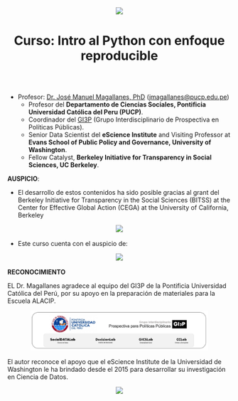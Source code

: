 <center><img src="http://alacip.org/wp-content/uploads/2014/03/logoEscalacip1.png" width="700"></center>


<center> <h1>Curso: Intro al Python con enfoque reproducible</h1> </center>

<br></br>

* Profesor:  <a href="http://www.pucp.edu.pe/profesor/jose-manuel-magallanes/" target="_blank">Dr. José Manuel Magallanes, PhD</a> ([jmagallanes@pucp.edu.pe](mailto:jmagallanes@pucp.edu.pe))<br>
    - Profesor del **Departamento de Ciencias Sociales, Pontificia Universidad Católica del Peru (PUCP)**.<br>
    - Coordinador del <a href="https://investigacion.pucp.edu.pe/grupos/GI3P/" target="_blank">GI3P</a> (Grupo Interdisciplinario de Prospectiva en Políticas Públicas).
    - Senior Data Scientist del **eScience Institute** and Visiting Professor at **Evans School of Public Policy and Governance, University of Washington**.<br>
    - Fellow Catalyst, **Berkeley Initiative for Transparency in Social Sciences, UC Berkeley**.




**AUSPICIO**: 

* El desarrollo de estos contenidos ha sido posible gracias al grant del Berkeley Initiative for Transparency in the Social Sciences (BITSS) at the Center for Effective Global Action (CEGA) at the University of California, Berkeley


<center>
<img src="https://www.bitss.org/wp-content/uploads/2015/07/bitss-55a55026v1_site_icon.png" style="width: 200px;"/>
</center>


* Este curso cuenta con el auspicio de:
<center>
<img src="https://www.python.org/static/img/psf-logo@2x.png" style="width: 200px;"/>
</center>



**RECONOCIMIENTO**


EL Dr. Magallanes agradece al equipo del GI3P de la Pontificia Universidad Católica del Perú, por su apoyo en la preparación de materiales para la Escuela ALACIP.

<center>
<img src="https://github.com/escuela-alacip/introPython/blob/master/pics/gi3p.png" style="width: 400px;"/>
</center>


El autor reconoce el apoyo que el eScience Institute de la Universidad de Washington le ha brindado desde el 2015 para desarrollar su investigación en Ciencia de Datos.

<center>
<img src="https://escience.washington.edu/wp-content/uploads/2015/10/eScience_Logo_HR.png" style="width: 500px;"/>
</center>
